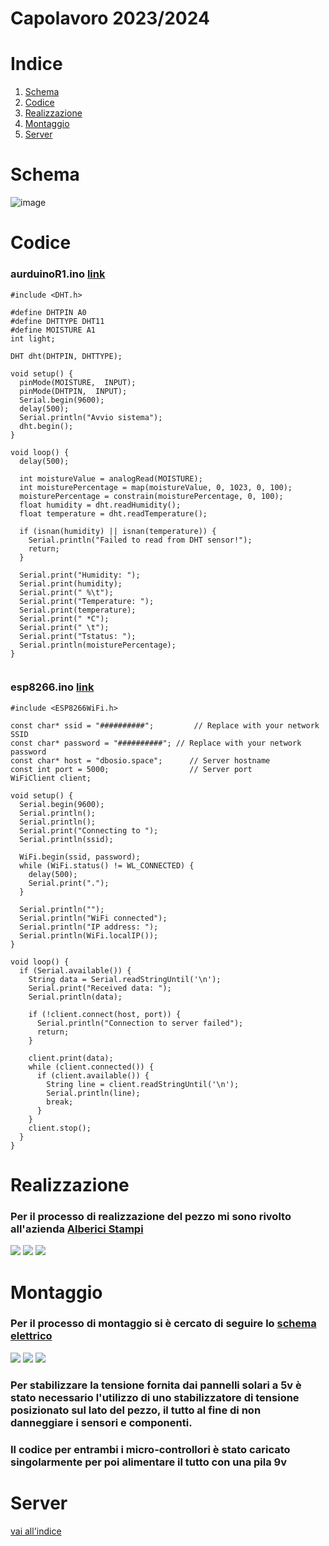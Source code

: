 # Capolavoro 2023/2024

# Indice
1. [Schema](#Schema)
2. [Codice](#Codice)
3. [Realizzazione](#Realizzazione)
4. [Montaggio](#Montaggio)
5. [Server](#Server)

   
# Schema
![image](./resources/tinkercad_scheme.png)





# Codice

### aurduinoR1.ino [link](./aurduinoR1/aurduinoR1.ino)
```
#include <DHT.h>

#define DHTPIN A0
#define DHTTYPE DHT11
#define MOISTURE A1
int light;

DHT dht(DHTPIN, DHTTYPE);

void setup() {
  pinMode(MOISTURE,  INPUT);
  pinMode(DHTPIN,  INPUT);
  Serial.begin(9600);
  delay(500); 
  Serial.println("Avvio sistema");
  dht.begin();
}

void loop() {
  delay(500);

  int moistureValue = analogRead(MOISTURE);
  int moisturePercentage = map(moistureValue, 0, 1023, 0, 100);
  moisturePercentage = constrain(moisturePercentage, 0, 100);
  float humidity = dht.readHumidity();
  float temperature = dht.readTemperature();

  if (isnan(humidity) || isnan(temperature)) {
    Serial.println("Failed to read from DHT sensor!");
    return;
  }

  Serial.print("Humidity: ");
  Serial.print(humidity);
  Serial.print(" %\t");
  Serial.print("Temperature: ");
  Serial.print(temperature);
  Serial.print(" *C");
  Serial.print(" \t");
  Serial.print("Tstatus: ");
  Serial.println(moisturePercentage);
}


```


### esp8266.ino [link](./esp8266/esp8266.ino)

```
#include <ESP8266WiFi.h>

const char* ssid = "##########";         // Replace with your network SSID
const char* password = "##########"; // Replace with your network password
const char* host = "dbosio.space";      // Server hostname
const int port = 5000;                  // Server port
WiFiClient client;

void setup() {
  Serial.begin(9600); 
  Serial.println();
  Serial.println();
  Serial.print("Connecting to ");
  Serial.println(ssid);
  
  WiFi.begin(ssid, password);
  while (WiFi.status() != WL_CONNECTED) {
    delay(500);
    Serial.print(".");
  }

  Serial.println("");
  Serial.println("WiFi connected");
  Serial.println("IP address: ");
  Serial.println(WiFi.localIP());
}

void loop() {
  if (Serial.available()) {
    String data = Serial.readStringUntil('\n');
    Serial.print("Received data: "); 
    Serial.println(data);
    
    if (!client.connect(host, port)) {
      Serial.println("Connection to server failed");
      return;
    }

    client.print(data);
    while (client.connected()) {
      if (client.available()) {
        String line = client.readStringUntil('\n');
        Serial.println(line);
        break;
      }
    }
    client.stop();
  }
}

```

# Realizzazione
### Per il processo di realizzazione del pezzo mi sono rivolto all'azienda [Alberici Stampi](https://www.albericistampi.it)
![](./resources/realizzazione-1.jpg)
![](./resources/realizzazione-2.jpg)
![](./resources/realizzazione-3.jpg)

# Montaggio
### Per il processo di montaggio si è cercato di seguire lo [schema elettrico](#Schema)

![](./resources/montaggio-1.jpg)
![](./resources/montaggio-2.jpg)
![](./resources/cablagio.jpg)


### Per stabilizzare la tensione fornita dai pannelli solari a 5v è stato necessario l'utilizzo di uno stabilizzatore di tensione posizionato sul lato del pezzo, il tutto al fine di non danneggiare i sensori e componenti.
### Il codice per entrambi i micro-controllori è stato caricato singolarmente per poi alimentare il tutto con una pila 9v


# Server



[vai all'indice](#Indice)